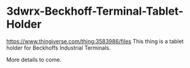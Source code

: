 # 3dwrx-Beckhoff-Terminal-Tablet-Holder
https://www.thingiverse.com/thing:3583986/files
This thing is a tablet holder for Beckhoffs Industrial Terminals.

More details to come.
